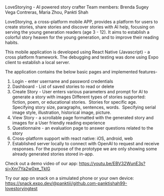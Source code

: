 LoveStorying - AI powered story crafter
Team members: Brenda Sugey Vega Contreras, Maria Zhou, Pankti Shah

LoveStorying, a cross-platform mobile APP, provides a platform for users to create stories, share stories and discover stories with AI help, focusing on serving the young generation readers (age 3 - 12). It aims to establish a colorful story heaven for the young generation, and to improve their reading habits.

This mobile application is developed using React Native (Javascript) - a  cross platform framework. The debugging and testing was done using Expo client to establish a local server.

The application contains the below basic pages and implemented features-
1. Login - enter username and password credentials
2. Dashboard - List of saved stories to read or delete
3. Create Story - User enters various parameters and prompt for AI to generate a story with images
Different types of stories supported: fiction, poem, or educational stories. 
Stories for specific age.
Specifying story size, paragraphs, sentences, words. 
Specifying serial image style, illustration, historical image, picture. 
5. View Story - a scrollable page formatted with the generated story and images for a User friendly reading experience
6. Questionnaire - an evaluation page to answer questions related to the story
7. Cross-platform support with react native: iOS, android, web
8. Established server locally to connect with OpenAI to request and receive responses. For the purpose of the prototype we are only showing some already generated stories stored in-app.


Check out a demo video of our app:
https://youtu.be/EBV32WunE3s?si=Xnr7Ya2w0xe_TklG

Try our app on snack on a simulated phone or your own device: https://snack.expo.dev/@panktiii/github.com-panktishah99-lovestoryingtest

